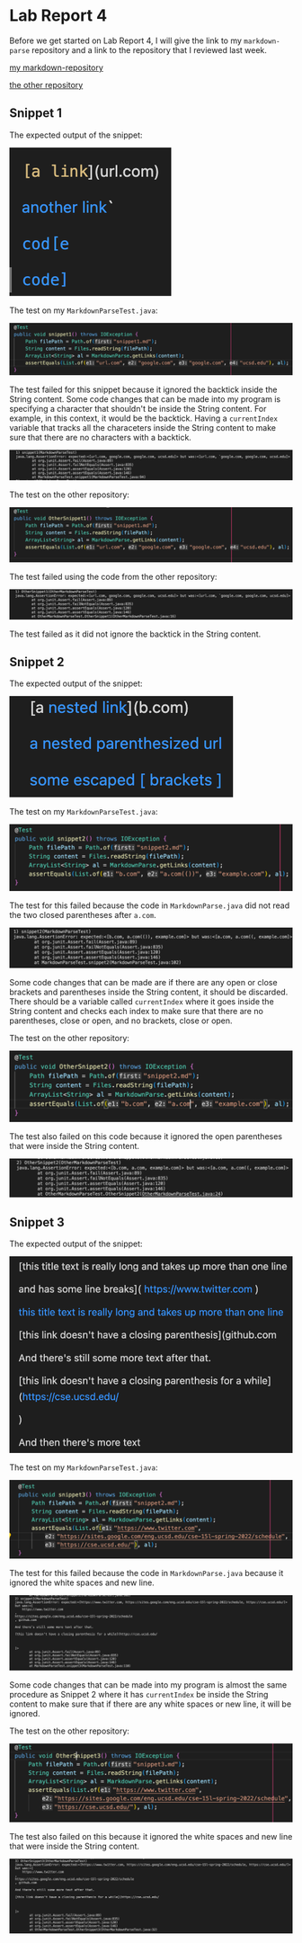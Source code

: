 # **Lab Report 4**
Before we get started on Lab Report 4, I will give the link to my `markdown-parse` repository and a link to the repository that I reviewed last week.

[my markdown-repository](https://github.com/reisandylamdjani/markdown-parser)

[the other repository](https://github.com/Miyuki-L/markdown-parser)

## Snippet 1

The expected output of the snippet:

![EOSnippet1](LR4Photos/EOSnippet1.png)

The test on my `MarkdownParseTest.java`:

![snippet1Test](LR4Photos/snippet1Test.png)

The test failed for this snippet because it ignored the backtick inside the String content. Some code changes that can be made into my program is specifying a character that shouldn't be inside the String content. For example, in this context, it would be the backtick. Having a `currentIndex` variable that tracks all the characeters inside the String content to make sure that there are no characters with a backtick.

![s1failed](LR4Photos/s1failed.png)

The test on the other repository:

![otherSnippet1Test](LR4Photos/OSnippet1Test.png)

The test failed using the code from the other repository:

![OS1Failed](LR4Photos/OS1Failed.png)

The test failed as it did not ignore the backtick in the String content.

## Snippet 2

The expected output of the snippet:

![EOSnippet2](LR4Photos/EOSnippet2.png)

The test on my `MarkdownParseTest.java`:

![snippet1Test](LR4Photos/snippet2Test.png)

The test for this failed because the code in `MarkdownParse.java` did not read the two closed parentheses after `a.com`.

![Snippet2Failed](LR4Photos/s2failed.png)

Some code changes that can be made are if there are any open or close brackets and parentheses inside the String content, it should be discarded. There should be a variable called `currentIndex` where it goes inside the String content and checks each index to make sure that there are no parentheses, close or open, and no brackets, close or open.

The test on the other repository:

![otherSnippet2Test](LR4Photos/OSnippet2Test.png)

The test also failed on this code because it ignored the open parentheses that were inside the String content.

![OS2Failed](LR4Photos/OS2Failed.png)

## Snippet 3

The expected output of the snippet:

![EOSnippet3](LR4Photos/EOSnippet3.png)

The test on my `MarkdownParseTest.java`:

![snippet1Test](LR4Photos/snippet3Test.png)

The test for this failed because the code in `MarkdownParse.java` because it ignored the white spaces and new line. 

![snippet3Failed](LR4Photos/s3failed.png)

Some code changes that can be made into my program is almost the same procedure as Snippet 2 where it has `currentIndex` be inside the String content to make sure that if there are any white spaces or new line, it will be ignored.

The test on the other repository:

![OSnippet3Test](LR4Photos/OSnippet3Test.png)

The test also failed on this because it ignored the white spaces and new line that were inside the String content.

![OS3Failed](LR4Photos/OS3Failed.png)
 